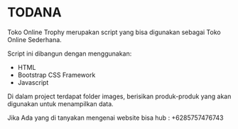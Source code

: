 # TODANA

Toko Online Trophy merupakan script yang bisa digunakan sebagai Toko Online Sederhana.

Script ini dibangun dengan menggunakan:

- HTML
- Bootstrap CSS Framework
- Javascript

Di dalam project terdapat folder images, berisikan produk-produk yang akan digunakan untuk menampilkan data.

Jika Ada yang di tanyakan mengenai website bisa hub : +6285757476743
